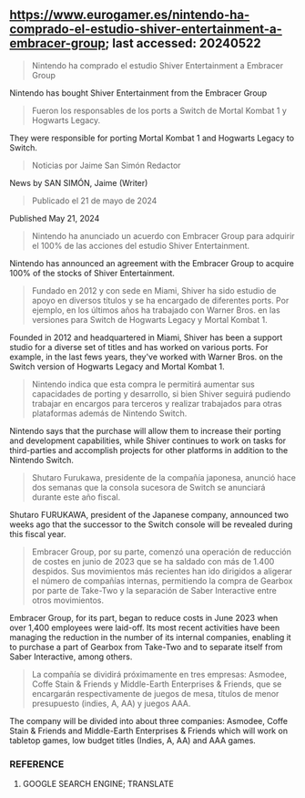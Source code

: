 ## https://www.eurogamer.es/nintendo-ha-comprado-el-estudio-shiver-entertainment-a-embracer-group; last accessed: 20240522

> Nintendo ha comprado el estudio Shiver Entertainment a Embracer Group

Nintendo has bought Shiver Entertainment from the Embracer Group

> Fueron los responsables de los ports a Switch de Mortal Kombat 1 y Hogwarts Legacy.

They were responsible for porting Mortal Kombat 1 and Hogwarts Legacy to Switch.

> Noticias por Jaime San Simón Redactor

News by SAN SIMÓN, Jaime (Writer)

> Publicado el 21 de mayo de 2024

Published May 21, 2024

> Nintendo ha anunciado un acuerdo con Embracer Group para adquirir el 100% de las acciones del estudio Shiver Entertainment.

Nintendo has announced an agreement with the Embracer Group to acquire 100% of the stocks of Shiver Entertainment.

> Fundado en 2012 y con sede en Miami, Shiver ha sido estudio de apoyo en diversos títulos y se ha encargado de diferentes ports. Por ejemplo, en los últimos años ha trabajado con Warner Bros. en las versiones para Switch de Hogwarts Legacy y Mortal Kombat 1.

Founded in 2012 and headquartered in Miami, Shiver has been a support studio for a diverse set of titles and has worked on various ports. For example, in the last fews years, they've worked with Warner Bros. on the Switch version of Hogwarts Legacy and Mortal Kombat 1.

> Nintendo indica que esta compra le permitirá aumentar sus capacidades de porting y desarrollo, si bien Shiver seguirá pudiendo trabajar en encargos para terceros y realizar trabajados para otras plataformas además de Nintendo Switch.

Nintendo says that the purchase will allow them to increase their porting and development capabilities, while Shiver continues to work on tasks for third-parties and accomplish projects for other platforms in addition to the Nintendo Switch.

> Shutaro Furukawa, presidente de la compañía japonesa, anunció hace dos semanas que la consola sucesora de Switch se anunciará durante este año fiscal.

Shutaro FURUKAWA, president of the Japanese company, announced two weeks ago that the successor to the Switch console will be revealed during this fiscal year.

> Embracer Group, por su parte, comenzó una operación de reducción de costes en junio de 2023 que se ha saldado con más de 1.400 despidos. Sus movimientos más recientes han ido dirigidos a aligerar el número de compañías internas, permitiendo la compra de Gearbox por parte de Take-Two y la separación de Saber Interactive entre otros movimientos.

Embracer Group, for its part, began to reduce costs in June 2023 when over 1,400 employees were laid-off. Its most recent activities have been managing the reduction in the number of its internal companies, enabling it to purchase a part of Gearbox from Take-Two and to separate itself from Saber Interactive, among others.

> La compañía se dividirá próximamente en tres empresas: Asmodee, Coffe Stain & Friends y Middle-Earth Enterprises & Friends, que se encargarán respectivamente de juegos de mesa, títulos de menor presupuesto (indies, A, AA) y juegos AAA. 

The company will be divided into about three companies: Asmodee, Coffe Stain & Friends and Middle-Earth Enterprises & Friends which will work on tabletop games, low budget titles (Indies, A, AA) and AAA games.

### REFERENCE

1) GOOGLE SEARCH ENGINE; TRANSLATE
